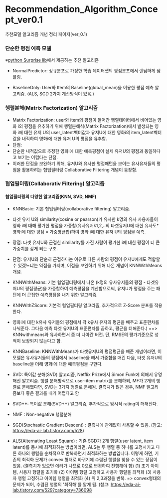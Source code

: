 # Recommendation_Algorithm_Concept_ver0.1
추천모델 알고리즘 개념 정리 페이지(ver_0.1)

### 단순한 평점 예측 모델 
※[python Surprise lib](https://danthetech.netlify.app/DataScience/how-does-recommendation-algorithms-work-using-surpriselib#normalpredictor)에서 제공하는 추천 알고리즘 

- NormalPredictor: 정규분포로 가정한 학습 데이터셋의 평점분포에서 랜덤하게 샘플링. 

- BaselineOnly: User와 Item의 Baseline(global_mean)을 이용한 평점 예측 알고리즘. (ALS, SGD 2가지 계산방식이 있음.)

### 행렬분해(Matrix Factorization) 알고리즘 
- Matrix Factorization: user와 item의 평점이 들어간 행렬데이터에서 비어있는 영화 i의 평점을 유추하기 위해 행렬분해식(Matrix Factorization)에서 발생되는 영화 i에 대한 유저 U의 user_latent벡터값과 유저U에 대한 영화i의 item_latent벡터값을 내적하여 영화i에 대한 유저 U의 평점을 유추함. 
 - 단점: 
  - 단순한 내적값으로 추정한 영화i에 대한 예측평점이 실제 유저U의 평점과 동일하다고 보기는 어렵다는 단점. 
  - 이러한 단점을 보완하기 위해, 유저U와 유사한 평점패턴을 보이는 유사유저들의 평점을 활용하려는 협업필터링 Collaborative Filtering 개념이 등장함.

### 협업필터링(Collaborativ Filtering) 알고리즘 
#### 협업필터링의 다양한 알고리즘(KNN, SVD, NMF)

- KNNBasic: 기본 협업필터링(collaborative filtering) 알고리즘. 
 - 타겟 유저 U와 similarity(cosine or pearson)가 유사한 k명의 유사 사용자들이 영화 i에 대해 평가한 평점을 가중합(유사유저k1,2,..의 타겟유저U에 대한 유사도*영화i에 대한 평점 = 가중평균합)하여 영화 i에 대한 유저 U의 평점을 예측. 
 - 장점: 타겟 유저U와 근접한 similarity를 가진 사람이 평가한 i에 대한 평점이 더 큰 가중치를 갖게 되는 구조. 
 - 단점: 유저U와 단순히 근접하다는 이유로 다른 사람의 평점이 유저U에게도 적합할 수 있겠느냐는 약점을 가지며, 이점을 보완하기 위해 나온 개념이 KNNWithMeans 개념. 

- KNNWithMeans: 기본 협업필터링에서 나온 (k명의 유사유저들의 평점 - 타겟유저U의 평점평균)을 가중합하여 예측평점을 계산함으로써, 유저U가 평점을 주는 패턴에 더 근접한 예측평점을 내기 위한 알고리즘.

- KNNWithZScore: 기본적 협업필터링 알고리즘, 추가적으로 Z-Score 분포를 적용한다. 
 - 영화i에 대한 k유사 유저들의 평점에서 각 k유사 유저의 평균을 빼주고 표준편차를 나눠준다. 그다음 예측 타겟 유저U의 표준편차를 곱하고, 평균을 더해준다.) ==> KNNwithmeans와 유사하면서 좀 더 나아간 버전. 단, RMSE의 평가기준으로 성적이 보장되지 않는다고 함. 

- KNNBaseline: KNNWithMeans가 타겟유저U의 평점평균을 빼준 개념이라면, 이 모델은 유사유저들의 평점에서 baseline을 빼서 가중합을 매긴 다음, 타겟 유저U의 baseline을 더해 영화i에 대한 예측평점을 구한다.  

- SVD: 특이값 분해(SVD) 알고리즘, Netflix Prize에서 Simon Funk에 의해서 유명해진 알고리즘. 행렬 분해방식으로 user-item matrix를 분해하되, MF가 2개의 행렬로 분해했다면, SVD는 3가지 행렬로 분해됨. 결측치가 많은 경우, NMF 알고리즘보다 좋은 결과를 내기 어렵다고 함

- SVD++: 특이값 분해(SVD++) 알고리즘, 추가적으로 암시적 rating이 더해진다. 

- NMF : Non-negative 행렬분해

- SGD(Stochastic Gradient Descent) : 결측치에 관계없이 사용할 수 있음. 
 (참고: https://eda-ai-lab.tistory.com/528)

- ALS(Alternating Least Square) : 기존 SGD가 2개 행렬(user latent, item latent)를 동시에 최적화하는 방법이라면,  ALS는 두 행렬 중 하나를 고정시키고 다른 하나의 행렬을 순차적으로 반복하면서 최적화하는 방법입니다. 이렇게 하면, 기존의 최적화 문제가 convex 형태로 바뀌기에 수렴된 행렬을 찾을 수 있는 장점이 있음. (결측치가 있으면 에러가 나므로 0으로 변경하여 진행해야 함)
 (1) 초기 아이템, 사용자 행렬을 초기화
 (2) 아이템 행렬 고정하고 사용자 행렬을 최적화
 (3) 사용자 행렬 고정하고 아이템 행렬을 최적화
 (4) 위 2,3과정을 반복. 
  => convex형태의 문제가 되어, 수렴된 행렬의 '최적해'를 알게 됨. 
 (참고: https://eda-ai-lab.tistory.com/529?category=736098

